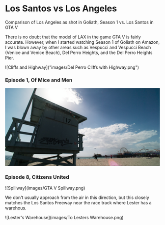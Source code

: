 # Los Santos vs Los Angeles

Comparison of Los Angeles as shot in Goliath, Season 1 vs. Los Santos in GTA V

There is no doubt that the model of LAX in the game GTA V is fairly accurate. However, when I started watching Season 1 of Goliath on Amazon, I was blown away by other areas such as Vespucci and Vespucci Beach (Venice and Venice Beach), Del Perro Heights, and the Del Perro Heights Pier.

![Cliffs and Highway]("images/Del Perro Cliffs with Highway.png")

### Episode 1, Of Mice and Men

![Lifeguard Shack](images/Lifeguard_Shack_at_Beach.png)

### Episode 8, Citizens United

![Spillway](images/GTA V Spillway.png)

We don't usually approach from the air in this direction, but this closely matches the Los Santos Freeway near the race track where Lester has a warehous.

![Lester's Warehouse](images/To Lesters Warehouse.png)
